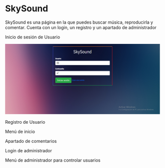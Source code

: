 # SkySound

SkySound es una página en la que puedes buscar música, reproducirla y comentar.
Cuenta con un login, un registro y un apartado de administrador

Inicio de sesión de Usuario 

<img src="imagenes/1.PNG">

Registro de Usuario

Menú de inicio

Apartado de comentarios

Login de administrador

Menú de administrador para controlar usuarios
